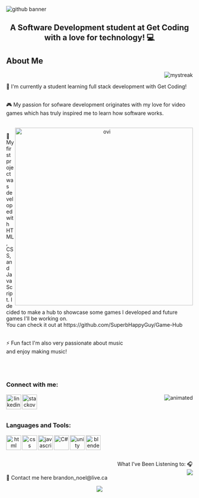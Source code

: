 ![github banner](https://user-images.githubusercontent.com/29354749/223928041-ef90fef2-e141-4601-82b7-44cb93e53323.png)
<center>
   <h2 align="center">A Software Development student at Get Coding with a love for technology! 💻</h2>
   
   <h2 align="left">About Me</h2>
   





<img align="right" src="https://github-readme-streak-stats.herokuapp.com/?user=SuperbHappyGuy&theme=tokyoday" alt="mystreak"/> <br>
   
   <p align="left">🔭 I'm currently a student learning full stack development with Get Coding! <br><br></p>
   <p align="left">🎮 My passion for sofware development originates with my love for video games which has truly inspired me to learn how software works. <br<br></p>
   <br>
   <img align="right" src="https://github-readme-stats.vercel.app/api/top-langs?username=SuperbHappyGuy&show_icons=true&locale=en&layout=compact&theme=chartreuse-light" alt="ovi"  width="480px"/>
   <p align="left">📁 My first project was developed with HTML, CSS, and JavaScript. I decided to make a hub to showcase some games I developed and future games I'll be working on. <br> You can check it out at https://github.com/SuperbHappyGuy/Game-Hub <br><br></p>
   <p align="left">⚡ Fun fact I'm also very passionate about music <br> and enjoy making music! <br><br></p>
   
   <br>
   <h3 align="left">Connect with me:</h3>
   
[<img align="left" src='https://user-images.githubusercontent.com/29354749/224262703-88a0507b-7f01-401b-988e-b060d18d98a7.svg' alt='linkedin' height='40'>](https://www.linkedin.com/in/brandon-noel-2a011175/)  [<img align="left" src='https://user-images.githubusercontent.com/29354749/224451363-4a81c557-e191-4fcf-a67d-aacf8663d5ca.svg' alt='stackoverflow' height='40'>](https://stackoverflow.com/users/19090344)
   
   <img align="right" src="https://user-images.githubusercontent.com/29354749/224253802-0f37f008-e7a5-4790-8cb4-fcaaab4bf4fb.gif" alt="animated" />
   
<br>
<br>
<br>
   
   <h3 align="left">Languages and Tools:</h3>
   <img align="left" src='https://user-images.githubusercontent.com/29354749/224460250-5f7a9ff4-47be-4f90-9c0f-72c67196364a.svg' alt='html' height='40'>
   <img align="left" src='https://user-images.githubusercontent.com/29354749/224460193-985e3d5e-c1a5-4b89-a970-eceb509f7a33.svg' alt='css' height='40'>
   <img align="left" src='https://user-images.githubusercontent.com/29354749/224459831-8db3cca1-a141-4ae2-8b6e-9a507917e216.svg' alt='javascript' height='40'>
   <img align="left" src='https://user-images.githubusercontent.com/29354749/224460335-ae291de2-7973-4f9f-ab2d-0d0d9a48a7e4.svg' alt='C#' height='40'>
   <img align="left" src='https://user-images.githubusercontent.com/29354749/224460414-b4bbcc99-e557-4170-8941-8110a16ed50a.svg' alt='unity' height='40'>
   <img align="left" src='https://user-images.githubusercontent.com/29354749/224460483-cafa50a1-cb7c-414b-85e7-6cd47a7bc7b1.svg' alt='blender' height='40'>
<br>
<br>
<br>
<br>
   
<div align="right"> What I've Been Listening to: 🎧 </div>
<img align="right" src="https://novatorem-6r3h.vercel.app/api/spotify/?background_color=0d1117&border_color=ffffff">

   <p align="left"> 📧 Contact me here brandon_noel@live.ca</p>
   
   ![](https://komarev.com/ghpvc/?username=SuperbHappyGuy&color=green)
   
<!--
**SuperbHappyGuy/SuperbHappyGuy** is a ✨ _special_ ✨ repository because its `README.md` (this file) appears on your GitHub profile.

Here are some ideas to get you started:

- 🔭 I’m currently working on ...
- 🌱 I’m currently learning ...
- 👯 I’m looking to collaborate on ...
- 🤔 I’m looking for help with ...
- 💬 Ask me about ...
- 📫 How to reach me: ...
- 😄 Pronouns: ...
- ⚡ Fun fact: ...
-->
